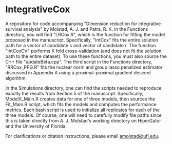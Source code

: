 # IntegrativeCox
A repository for code accompanying "Dimension reduction for integrative survival analysis" by Molstad, A. J. and Patra, R. K.  In the Functions directory, you will find "LRCox.R", which is the function for fitting the model proposed in the manuscript. Specifically, "IntCox" fits the entire solution path for a vector of candidate s and vector of candidate r. The function "IntCoxCV" performs K fold cross-validation (and does not fit the solution path to the entire dataset). To use these functions, you must also source the C++ file "updateBeta.cpp". The third script in the Functions directory, "RRCox_PPG.R" fits the nuclear norm  and group lasso penalized estimator discussed in Appendix A using a proximal-proximal gradient descent algorithm. 

In the Simulations directory, one can find the scripts needed to reproduce exactly the results from Section 5 of the manuscript. Specifically, ModelX_Main.R creates data for one of three models, then sources the Fit_Main.R script, which fits the models and computes the performance metrics. Each bash script is used to initialize all replicates for each of the three models.  Of course, one will need to carefully modify file paths since this is taken directly from A. J. Molstad's working directory on HiperGator and the University of Florida. 

For clarifications or citation instructions, please email amolstad@ufl.edu. 
